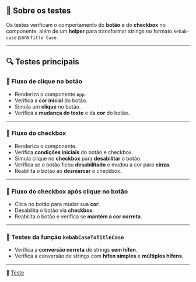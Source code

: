 ## 🧪 Sobre os testes

Os testes verificam o comportamento do **botão** e do **checkbox** no componente, além de um **helper** para transformar strings no formato `kebab-case` para `Title Case`.

---

## 🔍 Testes principais

### 🔸 Fluxo de clique no botão

- Renderiza o componente `App`.
- Verifica a **cor inicial** do botão.
- Simula um **clique** no botão.
- Verifica a **mudança do texto** e da **cor** do botão.

---

### 🔸 Fluxo do checkbox

- Renderiza o componente.
- Verifica **condições iniciais** do botão e checkbox.
- Simula clique no **checkbox** para **desabilitar** o botão.
- Verifica se o botão ficou **desabilitado** e mudou a cor para **cinza**.
- Reabilita o botão ao **desmarcar** o checkbox.

---

### 🔸 Fluxo do checkbox após clique no botão

- Clica no botão para mudar sua **cor**.
- Desabilita o botão via **checkbox**.
- Reabilita o botão e verifica se **mantém a cor correta**.

---

### 🔸 Testes da função `kebabCaseToTitleCase`

- Verifica a **conversão correta** de strings **sem hífen**.
- Verifica a conversão de strings com **hífen simples** e **múltiplos hífens**.

---

📄 [Teste](https://github.com/raffaew/testing-library-com-vite/blob/main/vite-starter/src/App.test.jsx)
